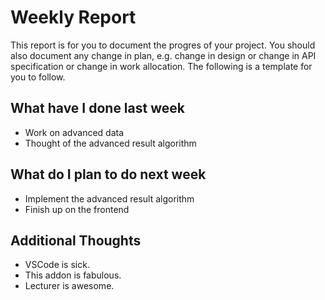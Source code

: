 # Weekly Report

This report is for you to document the progres of your project. You should also document any change in plan, e.g. change in design or change in API specification or change in work allocation. The following is a template for you to follow.

## What have I done last week
- Work on advanced data
- Thought of the advanced result algorithm

## What do I plan to do next week

- Implement the advanced result algorithm
- Finish up on the frontend

## Additional Thoughts

-   VSCode is sick.
-   This addon is fabulous.
-   Lecturer is awesome.
